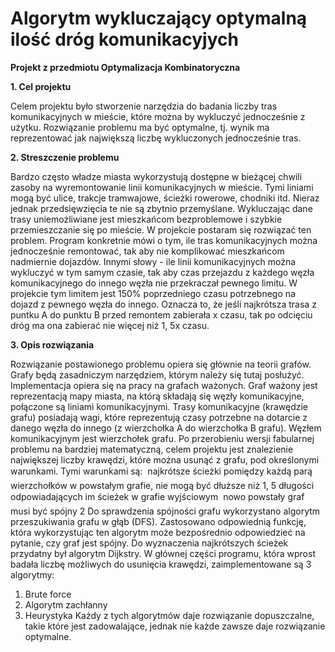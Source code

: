 # Algorytm wykluczający optymalną ilość dróg komunikacyjych
********Projekt z przedmiotu Optymalizacja Kombinatoryczna********


******1. Cel projektu******

Celem projektu było stworzenie narzędzia do badania liczby tras komunikacyjnych
w mieście, które można by wykluczyć jednocześnie z użytku. Rozwiązanie problemu
ma być optymalne, tj. wynik ma reprezentować jak największą liczbę wykluczonych
jednocześnie tras.

******2. Streszczenie problemu******

Bardzo często władze miasta wykorzystują dostępne w bieżącej chwili zasoby na
wyremontowanie linii komunikacyjnych w mieście. Tymi liniami mogą być ulice, trakcje tramwajowe, ścieżki rowerowe, chodniki itd. Nieraz jednak przedsięwzięcia te nie są
zbytnio przemyślane. Wykluczając dane trasy uniemożliwiane jest mieszkańcom bezproblemowe i szybkie przemieszczanie się po mieście. W projekcie postaram się rozwiązać
ten problem.
Program konkretnie mówi o tym, ile tras komunikacyjnych można jednocześnie remontować, tak aby nie komplikować mieszkańcom nadmiernie dojazdów. Innymi słowy -
ile linii komunikacyjnych można wykluczyć w tym samym czasie, tak aby czas przejazdu
z każdego węzła komunikacyjnego do innego węzła nie przekraczał pewnego limitu. W
projekcie tym limitem jest 150% poprzedniego czasu potrzebnego na dojazd z pewnego
węzła do innego. Oznacza to, że jeśli najkrótsza trasa z puntku A do punktu B przed
remontem zabierała x czasu, tak po odcięciu dróg ma ona zabierać nie więcej niż 1, 5x
czasu.

******3. Opis rozwiązania******

Rozwiązanie postawionego problemu opiera się głównie na teorii grafów. Grafy
będą zasadniczym narzędziem, którym należy się tutaj posłużyć. Implementacja opiera się na pracy na grafach ważonych. Graf ważony jest reprezentacją mapy miasta, na
którą składają się węzły komunikacyjne, połączone są liniami komunikacyjnymi. Trasy
komunikacyjne (krawędzie grafu) posiadają wagi, które reprezentują czasy potrzebne na
dotarcie z danego węzła do innego (z wierzchołka A do wierzchołka B grafu). Węzłem
komunikacyjnym jest wierzchołek grafu. Po przerobieniu wersji fabularnej problemu na
bardziej matematyczną, celem projektu jest znalezienie największej liczby krawędzi,
które można usunąć z grafu, pod określonymi warunkami.
Tymi warunkami są:
 najkrótsze ścieżki pomiędzy każdą parą wierzchołków w powstałym grafie, nie mogą być dłuższe niż 1, 5 długości odpowiadających im ścieżek w grafie wyjściowym
 nowo powstały graf musi być spójny
2
Do sprawdzenia spójności grafu wykorzystano algorytm przeszukiwania grafu w głąb
(DFS). Zastosowano odpowiednią funkcję, która wykorzystując ten algorytm może bezpośrednio odpowiedzieć na pytanie, czy graf jest spójny. Do wyznaczenia najkrótszych
ścieżek przydatny był algorytm Dijkstry. W głównej części programu, która wprost badała liczbę możliwych do usunięcia krawędzi, zaimplementowane są 3 algorytmy:
1. Brute force
2. Algorytm zachłanny
3. Heurystyka
Każdy z tych algorytmów daje rozwiązanie dopuszczalne, takie które jest zadowalające,
jednak nie każde zawsze daje rozwiązanie optymalne.
